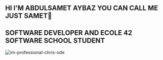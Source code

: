 ## HI I'M ABDULSAMET AYBAZ YOU CAN CALL ME JUST SAMET👋
## SOFTWARE DEVELOPER AND ECOLE 42 SOFTWARE SCHOOL STUDENT

![im-professional-chris-ode](https://user-images.githubusercontent.com/87485705/217519187-8705c539-db47-4d49-9323-7ba5feb45bf0.gif)

<!--
**sametaybaz/sametaybaz** is a ✨ _special_ ✨ repository because its `README.md` (this file) appears on your GitHub profile.

Here are some ideas to get you started:

- 🔭 I’m currently working on ...
- 🌱 I’m currently learning ...
- 👯 I’m looking to collaborate on ...
- 🤔 I’m looking for help with ...
- 💬 Ask me about ...
- 📫 How to reach me: ...
- 😄 Pronouns: ...
- ⚡ Fun fact: ...
-->
